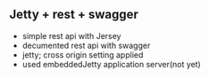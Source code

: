 ## Jetty + rest + swagger

- simple rest api with Jersey
- decumented rest api with swagger
- jetty; cross origin setting applied
- used embeddedJetty application server(not yet)

